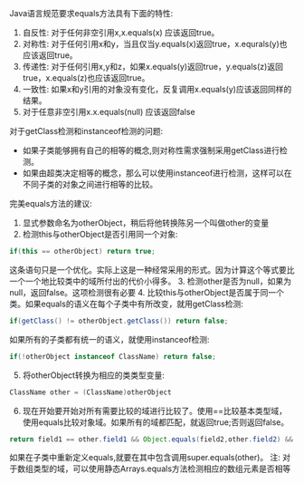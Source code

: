 Java语言规范要求equals方法具有下面的特性:
1. 自反性: 对于任何非空引用x,x.equals(x) 应该返回true。
2. 对称性: 对于任何引用x和y，当且仅当y.equals(x)返回true，x.equrals(y)也应该返回true。
3. 传递性: 对于任何引用x,y和z，如果x.equals(y)返回true，y.equals(z)返回true，x.equals(z)也应该返回true。
4. 一致性: 如果x和y引用的对象没有变化，反复调用x.equals(y)应该返回同样的结果。
5. 对于任意非空引用x.x.equals(null) 应该返回false

对于getClass检测和instanceof检测的问题:
- 如果子类能够拥有自己的相等的概念,则对称性需求强制采用getClass进行检测。
- 如果由超类决定相等的概念，那么可以使用instanceof进行检测，这样可以在不同子类的对象之间进行相等的比较。

完美equals方法的建议:
1. 显式参数命名为otherObject，稍后将他转换陈另一个叫做other的变量
2. 检测this与otherObject是否引用同一个对象:
```java
if(this == otherObject) return true;
```
这条语句只是一个优化。实际上这是一种经常采用的形式。因为计算这个等式要比一个一个地比较类中的域所付出的代价小得多。
3. 检测other是否为null，如果为null，返回false。这项检测很有必要
4. 比较this与otherObject是否属于同一个类。如果equals的语义在每个子类中有所改变，就用getClass检测:
```java
if(getClass() != otherObject.getClass()) return false;
```
如果所有的子类都有统一的语义，就使用instanceof检测:
```java
if(!otherObject instanceof ClassName) return false;
```
5. 将otherObject转换为相应的类类型变量:
```java
ClassName other = (ClassName)otherObject
```
6. 现在开始要开始对所有需要比较的域进行比较了。使用==比较基本类型域，使用equals比较对象域。如果所有的域都匹配，就返回true;否则返回false。
```java
return field1 == other.field1 && Object.equals(field2,other.field2) && ...;
```
如果在子类中重新定义equals,就要在其中包含调用super.equals(other)。
注: 对于数组类型的域，可以使用静态Arrays.equals方法检测相应的数组元素是否相等